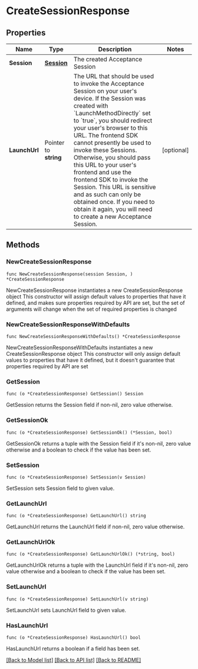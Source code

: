 # CreateSessionResponse

## Properties

Name | Type | Description | Notes
------------ | ------------- | ------------- | -------------
**Session** | [**Session**](Session.md) | The created Acceptance Session | 
**LaunchUrl** | Pointer to **string** | The URL that should be used to invoke the Acceptance Session on your user&#39;s device.                If the Session was created with &#x60;LaunchMethodDirectly&#x60; set to &#x60;true&#x60;, you should redirect your user&#39;s browser to this URL. The frontend SDK cannot presently be used to  invoke these Sessions.                Otherwise, you should pass this URL to your user&#39;s frontend and use the frontend SDK to invoke the Session.                This URL is sensitive and as such can only be obtained once. If you need to obtain it again, you will need to create a new Acceptance Session. | [optional] 

## Methods

### NewCreateSessionResponse

`func NewCreateSessionResponse(session Session, ) *CreateSessionResponse`

NewCreateSessionResponse instantiates a new CreateSessionResponse object
This constructor will assign default values to properties that have it defined,
and makes sure properties required by API are set, but the set of arguments
will change when the set of required properties is changed

### NewCreateSessionResponseWithDefaults

`func NewCreateSessionResponseWithDefaults() *CreateSessionResponse`

NewCreateSessionResponseWithDefaults instantiates a new CreateSessionResponse object
This constructor will only assign default values to properties that have it defined,
but it doesn't guarantee that properties required by API are set

### GetSession

`func (o *CreateSessionResponse) GetSession() Session`

GetSession returns the Session field if non-nil, zero value otherwise.

### GetSessionOk

`func (o *CreateSessionResponse) GetSessionOk() (*Session, bool)`

GetSessionOk returns a tuple with the Session field if it's non-nil, zero value otherwise
and a boolean to check if the value has been set.

### SetSession

`func (o *CreateSessionResponse) SetSession(v Session)`

SetSession sets Session field to given value.


### GetLaunchUrl

`func (o *CreateSessionResponse) GetLaunchUrl() string`

GetLaunchUrl returns the LaunchUrl field if non-nil, zero value otherwise.

### GetLaunchUrlOk

`func (o *CreateSessionResponse) GetLaunchUrlOk() (*string, bool)`

GetLaunchUrlOk returns a tuple with the LaunchUrl field if it's non-nil, zero value otherwise
and a boolean to check if the value has been set.

### SetLaunchUrl

`func (o *CreateSessionResponse) SetLaunchUrl(v string)`

SetLaunchUrl sets LaunchUrl field to given value.

### HasLaunchUrl

`func (o *CreateSessionResponse) HasLaunchUrl() bool`

HasLaunchUrl returns a boolean if a field has been set.


[[Back to Model list]](../README.md#documentation-for-models) [[Back to API list]](../README.md#documentation-for-api-endpoints) [[Back to README]](../README.md)


